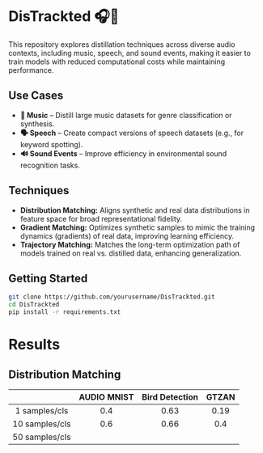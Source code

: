 # DisTrackted 🎧📢
This repository explores distillation techniques across diverse audio contexts, including music, speech, and sound events, making it easier to train models with reduced computational costs while maintaining performance.

## Use Cases
* **🎵 Music** – Distill large music datasets for genre classification or synthesis.
* **🗣 Speech** – Create compact versions of speech datasets (e.g., for keyword spotting).
* **🔊 Sound Events** – Improve efficiency in environmental sound recognition tasks.

## Techniques
* **Distribution Matching:** Aligns synthetic and real data distributions in feature space for broad representational fidelity.
* **Gradient Matching:** Optimizes synthetic samples to mimic the training dynamics (gradients) of real data, improving learning efficiency.
* **Trajectory Matching:**  Matches the long-term optimization path of models trained on real vs. distilled data, enhancing generalization.

## Getting Started 
```bash
git clone https://github.com/yourusername/DisTrackted.git
cd DisTrackted
pip install -r requirements.txt
```

# Results

## Distribution Matching
|  |AUDIO MNIST | Bird Detection | GTZAN | 
 :-: | :-: | :-: | :-: |
| 1 samples/cls  |0.4| 0.63 | 0.19|
| 10 samples/cls |0.6 | 0.66 | 0.4| 
| 50 samples/cls |  |  | | 

